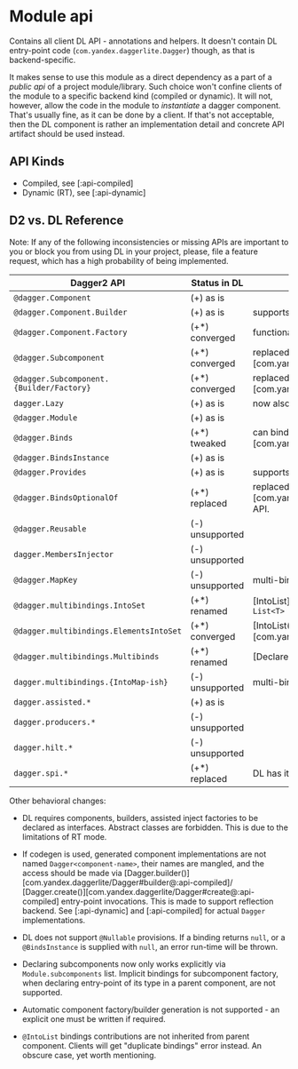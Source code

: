 # Module api

Contains all client DL API - annotations and helpers. It doesn't contain DL entry-point code
(`com.yandex.daggerlite.Dagger`) though, as that is backend-specific.

It makes sense to use this module as a direct
dependency as a part of a _public api_ of a project module/library. Such choice won't confine clients of the module
to a specific backend kind (compiled or dynamic). It will not, however, allow the code in the module to
_instantiate_ a dagger component. That's usually fine, as it can be done by a client. If that's not acceptable, then
the DL component is rather an implementation detail and concrete API artifact should be used instead.

## API Kinds

- Compiled, see [:api-compiled]
- Dynamic (RT), see [:api-dynamic]

## D2 vs. DL Reference

Note: If any of the following inconsistencies or missing APIs are important to you or block you from using DL in your
project, please, file a feature request, which has a high probability of being implemented.

| Dagger2 API                              | Status in DL    | Notes                                                                         |
|------------------------------------------|-----------------|-------------------------------------------------------------------------------|
| `@dagger.Component`                      | (+) as is       |                                                                               |
| `@dagger.Component.Builder`              | (+) as is       | supports factory method as well                                               |
| `@dagger.Component.Factory`              | (+*) converged  | functionality merged into `@Builder`                                          |
| `@dagger.Subcomponent`                   | (+*) converged  | replaced by [Component(isRoot = false)][com.yandex.daggerlite.Component]      |
| `@dagger.Subcomponent.{Builder/Factory}` | (+*) converged  | replaced by [Component.Builder][com.yandex.daggerlite.Component.Builder]      |
| `dagger.Lazy`                            | (+) as is       | now also extends `javax.inject.Provider`                                      |
| `@dagger.Module`                         | (+) as is       |                                                                               |
| `@dagger.Binds`                          | (+*) tweaked    | can bind zero/multiple alternatives, see [Binds][com.yandex.daggerlite.Binds] |
| `@dagger.BindsInstance`                  | (+) as is       |                                                                               |
| `@dagger.Provides`                       | (+) as is       | supports conditional provision                                                |
| `@dagger.BindsOptionalOf`                | (+*) replaced   | replaced with [Variant][com.yandex.daggerlite.ComponentVariantDimension] API. |
| `@dagger.Reusable`                       | (-) unsupported |                                                                               |
| `dagger.MembersInjector`                 | (-) unsupported |                                                                               |
| `@dagger.MapKey`                         | (-) unsupported | multi-bindings for `Map` are not supported                                    |
| `@dagger.multibindings.IntoSet`          | (+*) renamed    | [IntoList][com.yandex.daggerlite.IntoList], now binds `List<T>`               |
| `@dagger.multibindings.ElementsIntoSet`  | (+*) converged  | [IntoList(flatten = true)][com.yandex.daggerlite.IntoList]                    |
| `@dagger.multibindings.Multibinds`       | (+*) renamed    | [DeclareList][com.yandex.daggerlite.DeclareList]                              |
| `dagger.multibindings.{IntoMap-ish}`     | (-) unsupported | multi-bindings for `Map` are not supported                                    |
| `dagger.assisted.*`                      | (+) as is       |                                                                               |
| `dagger.producers.*`                     | (-) unsupported |                                                                               |
| `dagger.hilt.*`                          | (-) unsupported |                                                                               |
| `dagger.spi.*`                           | (+*) replaced   | DL has its own model for SPI, see [:spi]                                      |

Other behavioral changes:

- DL requires components, builders, assisted inject factories to be declared as interfaces. 
  Abstract classes are forbidden. This is due to the limitations of RT mode.

- If codegen is used, generated component implementations are not named `Dagger<component-name>`,
  their names are mangled, and the access should be made via
  [Dagger.builder()][com.yandex.daggerlite/Dagger#builder@:api-compiled]/
  [Dagger.create()][com.yandex.daggerlite/Dagger#create@:api-compiled] entry-point invocations.
  This is made to support reflection backend.
  See [:api-dynamic] and [:api-compiled] for actual `Dagger` implementations.

- DL does not support `@Nullable` provisions. If a binding returns `null`, or a `@BindsInstance` is supplied with
  `null`, an error run-time will be thrown.

- Declaring subcomponents now only works explicitly via `Module.subcomponents` list.
  Implicit bindings for subcomponent factory, when declaring entry-point of its type in a parent component,
  are not supported.

- Automatic component factory/builder generation is not supported - an explicit one must be written if required.

- `@IntoList` bindings contributions are not inherited from parent component.
  Clients will get "duplicate bindings" error instead. An obscure case, yet worth mentioning.
